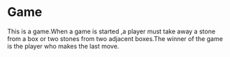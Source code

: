 # Game
This is a game.When a game is started ,a player must take away a stone from a box or two stones from two adjacent boxes.The winner of the game is the player who makes the last move.
